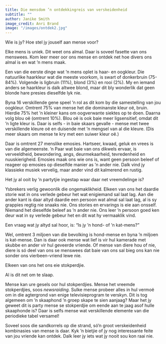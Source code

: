 ```yaml
---
title: Die mensdom ’n ontdekkingreis van verskeidenheid
subtitle: ""
author: Janike Smith
image_credit: Anri Brand
image: "/images/ontdek2.jpg"
---
```


Wie is jy? Hoe stel jy jouself aan mense voor?

Elke mens is uniek. Dit weet ons almal. Daar is soveel fasette van ons menswees. Kom leer meer oor ons mense en ontdek net hoe divers ons almal is en wat ’n mens maak.

Een van die eerste dinge wat ‘n mens oplet is haar- en oogkleur. Die natuurlike haarkleur wat die meeste voorkom, is swart of donkerbruin (75-84%). Volgende is ligbruin (11%), blond (3%) en rooi (2%). My en iemand anders se haarkleur is dalk altwee blond, maar dit bly wonderlik dat geen blonde hare presies dieselfde lyk nie.

Byna 16 verskillende gene speel ’n rol as dit kom by die samestelling van jou oogkleur. Omtrent 75% van mense het die dominanste kleur oë, bruin. Hierdie 75% het ’n kleiner kans om oogverwante siektes op te doen. Daarna volg blou oë (omtrent 10%). Blou oë is ook baie meer ligsensitief, omdat dit ’n ligte kleur is. Daar is selfs - in baie skaars gevalle - mense met twee verskillende kleure oë en duisende met ’n mengsel van al die kleure. (Dis meer skaars om mense te kry met een suiwer kleur oë.)

Daar is omtrent 27 menslike emosies. Hartseer, kwaad, geluk en vrees is van die algemeenste. ’n Paar wat baie van ons dikwels ervaar, is verveeldheid, bewondering, angs, deurmekaarheid, tevredenheid en nuuskierigheid. Emosies maak ons wie ons is, want geen persoon beleef of reageer op emosies op dieselfde manier as ’n ander nie. Dalk vind jy klassieke musiek vervelig, maar ander vind dit kalmerend en rustig.

Het jy al ooit by ’n partytjie ingestap waar daar net vreemdelinge is?

Ysbrekers verlig gewoonlik die ongemaklikheid. Elkeen van ons het daardie storie wat in ons verlede gebeur het wat enigiemand sal laat lag. Aan die ander kant is daar altyd daardie een persoon wat almal sal laat lag, al is sy grappies regtig nie snaaks nie. Ons stories en ervarings is eie aan onsself. Niemand het dieselfde beleef as ’n ander nie. Ons leer ’n persoon goed ken deur wat in sy verlede gebeur het en dit wat hy vermaaklik vind.

Een vraag wat jy altyd sal hoor, is: “Is jy ’n hond- of ’n kat-mens?”

Wel, omtrent 3 miljoen van die bevolking is hond-mense en byna ’n miljoen is kat-mense. Dan is daar ook mense wat lief is vir hul kamerade met skubbe en ander vir hul geveerde vriende. Of mense van diere hou of nie, diere is só deel van ons se menswees dat baie van ons sal bieg ons kan nie sonder ons vierbeen-vriend lewe nie.

Elkeen van ons het ons eie stokperdjie.

Al is dit net om te slaap.

Mense kan ure gesels oor hul stokperdjies. Mense het vreemde stokperdjies, soos _newsraiding._ Sulke mense probeer alles in hul vermoë om in die agtergrond van enige televisieprogram te verskyn. Dit is tog algemeen om ’n skaaphond ’n groep skape te sien aanjaag? Maar het jy geweet dit is party mense se stokperdjie om eende aan te jaag asof hulle skaaphonde is? Daar is selfs mense wat verskillende elemente van die periodieke tabel versamel!

Soveel soos die sandkorrels op die strand, só’n groot verskeidenheid kombinasies van mense is daar. Kyk ’n bietjie of jy nog interessante feite van jou vriende kan ontdek. Dalk leer jy iets wat jy nooit sou kon raai nie.
